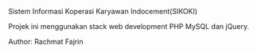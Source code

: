 Sistem Informasi Koperasi Karyawan Indocement(SIKOKI)

Projek ini menggunakan stack web development PHP MySQL dan jQuery.

Author: Rachmat Fajrin


